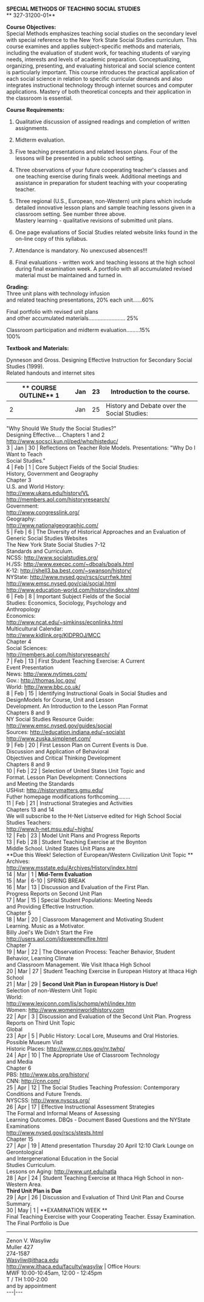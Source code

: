 **SPECIAL METHODS OF TEACHING SOCIAL STUDIES**  
**  327-31200-01**

  

**Course Objectives:**  
Special Methods emphasizes teaching social studies on the secondary level with
special reference to the New York State Social Studies curriculum. This course
examines and applies subject-specific methods and materials, including the
evaluation of student work, for teaching students of varying needs, interests
and levels of academic preparation. Conceptualizing, organizing, presenting,
and evaluating historical and social science content is particularly
important. This course introduces the practical application of each social
science in relation to specific curricular demands and also integrates
instructional technology through internet sources and computer applications.
Mastery of both theoretical concepts and their application in the classroom is
essential.

**Course Requirements:**

1.   Qualitative discussion of assigned readings and completion  of written assignments. 

2.   Midterm evaluation. 

3.   Five teaching presentations and related lesson plans.  Four  of the lessons will be presented in a public school setting. 

4.  Three observations of your future cooperating teacher's  classes and one teaching exercise during finals week.  Additional meetings and assistance in preparation for student teaching with your cooperating teacher. 

5.  Three regional (U.S., European, non-Western) unit plans which include detailed innovative lesson plans and sample teaching lessons given in a classroom setting.  See number three above.   
Mastery learning - qualitative revisions of submitted unit plans.

6.   One page evaluations of Social Studies related website links  found in the on-line copy of this syllabus. 

7.   Attendance is mandatory.  No unexcused absences!!! 

8.   Final evaluations - written work and teaching lessons at the high school during final examination week.  A portfolio with all accumulated revised material must be maintained and turned in. 

**Grading:**  
Three unit plans with technology infusion  
and related teaching presentations, 20% each unit......60%

Final portfolio with revised unit plans  
and other accumulated materials........................        25%

Classroom participation and midterm evaluation.........15%  
                                                                               100%   


**Textbook and Materials:**

Dynneson and Gross.  Designing Effective Instruction for Secondary  Social
Studies (1999).  
Related handouts and internet sites  


**  COURSE OUTLINE** 1 | Jan | 23 | Introduction to the course.  
---|---|---|---  
2 | Jan | 25 | History and Debate over the Social Studies:  
"Why Should We Study the Social Studies?"  
Designing Effective.... Chapters 1 and 2  
http://www.socsci.kun.nl/ped/whp/histeduc/  
3 | Jan | 30 | Reflections on Teacher Role Models. Presentations: "Why Do I
Want to Teach  
Social Studies."  
4 | Feb | 1 | Core Subject Fields of the Social Studies:  
History, Government and Geography  
Chapter 3  
U.S. and World History:  
http://www.ukans.edu/history/VL  
http://members.aol.com/historyresearch/  
Government:  
http://www.congresslink.org/  
Geography:  
http://www.nationalgeographic.com/  
5 | Feb | 6 | The Diversity of Historical Approaches and an Evaluation of
Generic Social Studies Websites  
The New York State Social Studies 7-12  
Standards and Curriculum.  
NCSS: http://www.socialstudies.org/  
H./SS: http://www.execpc.com/~dboals/boals.html  
K-12: http://shell3.ba.best.com/~swanson/history/  
NYState: http://www.nysed.gov/rscs/currfwk.html  
http://www.emsc.nysed.gov/ciai/social.html  
http://www.education-world.com/history/index.shtml  
6 | Feb | 8 | Important Subject Fields of the Social  
Studies: Economics, Sociology, Psychology and  
Anthropology  
Economics:  
http://www.ncat.edu/~simkinss/econlinks.html  
Multicultural Calendar:  
http://www.kidlink.org/KIDPROJ/MCC  
Chapter 4  
Social Sciences:  
http://members.aol.com/historyresearch/  
7 | Feb | 13 | First Student Teaching Exercise: A Current  
Event Presentation  
News: http://www.nytimes.com/  
Gov.: http://thomas.loc.gov/  
World: http://www.bbc.co.uk/  
8 | Feb | 15 | Identifying Instructional Goals in Social  Studies and
DesignModels for Course, Unit and  Lesson  
Development.  An Introduction to the Lesson Plan Format  
Chapters 8 and 9  
NY Social Studies Resource Guide:  
http://www.emsc.nysed.gov/guides/social  
Sources: http://education.indiana.edu/~socialst  
http://www.zuska.simplenet.com/  
9 | Feb | 20 | First Lesson Plan on Current Events is Due.  
Discussion and Application of Behavioral  
Objectives and Critical Thinking Development  
Chapters 8 and 9  
10 | Feb | 22 | Selection of United States Unit Topic and  
Format. Lesson Plan Development: Connections  
and Meeting the Standards  
USHist: http://historymatters.gmu.edu/  
Futher homepage modifications forthcoming........  
11 | Feb | 21 | Instructional Strategies and Activities  
Chapters 13 and 14  
We will subscribe to the H-Net Listserve edited for High School Social Studies
Teachers:  
http://www.h-net.msu.edu/~highs/  
12 | Feb | 23 | Model Unit Plans and Progress Reports  
13 | Feb | 28 | Student Teaching Exercise at the Boynton  
Middle School. United States Unit Plans are  
**Due this Week!   Selection of European/Western Civilization Unit Topic **  
Archives:  
http://www.msstate.edu/Archives/History/index.html  
14 | Mar | 1 | **Mid-Term Evaluation**  
15 | Mar | 6-10 | SPRING BREAK  
16 | Mar | 13 | Discussion and Evaluation of the First Plan.  
Progress Reports on Second Unit Plan  
17 | Mar | 15 | Special Student Populations: Meeting Needs  
and Providing Effective Instruction.  
Chapter 5  
18 | Mar | 20 | Classroom Management and Motivating Student  
Learning. Music as a Motivator.  
Billy Joel's We Didn't Start the Fire  
http://users.aol.com/jdsweeney/fire.html  
Chapter 7  
19 | Mar | 22 | The Observation Process:  Teacher Behavior,  Student Behavior,
Learning Climate  
and Classroom Management.  We Visit Ithaca High School  
20 | Mar | 27 | Student Teaching Exercise in European History at Ithaca High
School  
21 | Mar | 29 | **Second Unit Plan in European History is Due!**  
Selection of non-Western Unit Topic  
World:  
http://www.lexiconn.com/lis/schomp/whl/index.htm  
Women: http://www.womeninworldhistory.com  
22 | Apr | 3 | Discussion and Evaluation of the Second Unit  Plan.  Progress
Reports on Third Unit Topic  
Global  
23 | Apr | 5 | Public History: Local Lore, Museums and Oral  Histories.
Possible Museum Visit  
Historic Places:  http://www.cr.nps.gov/nr.twhp/  
24 | Apr | 10 | The Appropriate Use of Classroom Technology  
and Media  
Chapter 6  
PBS: http://www.pbs.org/history/  
CNN: http://cnn.com/  
25 | Apr | 12 | The Social Studies Teaching Profession: Contemporary
Conditions and Future Trends.  
 NYSCSS: http://www.nyscss.org/  
26 | Apr | 17 | Effective Instructional Assessment Strategies  
The Formal and Informal Means of Assessing  
Learning Outcomes. DBQs - Document Based Questions and the NYState
Examinations  
http://www.nysed.gov/rscs/stests.html  
Chapter 15  
27 | Apr | 19 | Attend presentation Thursday 20 April 12:10  Clark Lounge on
Gerontological  
and Intergenerational Education in the Social  
Studies Curriculum.  
Lessons on Aging: http://www.unt.edu/natla  
28 | Apr | 24 | Student Teaching Exercise at Ithaca High School in non-Western
Area.  
**Third Unit Plan is Due**  
29 | Apr | 26 | Discussion and Evaluation of Third Unit Plan and Course
Summary.  
30 | May | 1 | **EXAMINATION WEEK  **  
Final Teaching Exercise with your Cooperating Teacher.  Essay Examination.  
The Final Portfolio is Due  
  
* * *

Zenon V. Wasyliw  
Muller 427  
274-1587  
Wasyliw@ithaca.edu  
http://www.ithaca.edu/faculty/wasyliw | Office Hours:  
MWF 10:00-10:45am, 12:00 - 12:45pm  
T / TH 1:00-2:00  
and by appointment  
---|---  
  


